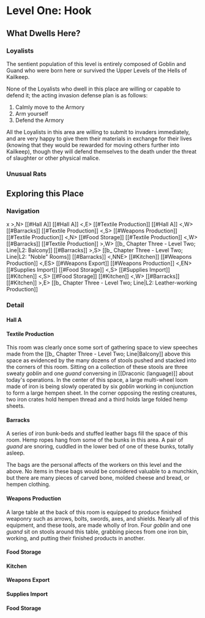 # Level One: Hook
## What Dwells Here?
### Loyalists
The sentient population of this level is entirely composed of Goblin and Guand who were born here or survived the Upper Levels of the Hells of Kailkeep.

None of the Loyalists who dwell in this place are willing or capable to defend it; the acting invasion defense plan is as follows:

1. Calmly move to the Armory
2. Arm yourself
3. Defend the Armory

All the Loyalists in this area are willing to submit to invaders immediately, and are very happy to give them their materials in exchange for their lives (knowing that they would be rewarded for moving others further into Kailkeep), though they will defend themselves to the death under the threat of slaughter or other physical malice.

### Unusual Rats
## Exploring this Place
### Navigation
x >,N> [[#Hall A]]
[[#Hall A]] <,E> [[#Textile Production]]
[[#Hall A]] <,W> [[#Barracks]]
[[#Textile Production]] <,S> [[#Weapons Production]]
[[#Textile Production]] <,N> [[#Food Storage]]
[[#Textile Production]] <,W> [[#Barracks]]
[[#Textile Production]] >,W> [[b_ Chapter Three - Level Two; Line|L2: Balcony]]
[[#Barracks]] >,S> [[b_ Chapter Three - Level Two; Line|L2: "Noble" Rooms]]
[[#Barracks]] <,NNE> [[#Kitchen]]
[[#Weapons Production]] <,ES> [[#Weapons Export]]
[[#Weapons Production]] <,EN> [[#Supplies Import]]
[[#Food Storage]] <,S> [[#Supplies Import]]
[[#Kitchen]] <,S> [[#Food Storage]]
[[#Kitchen]] <,W> [[#Barracks]]
[[#Kitchen]] >,E> [[b_ Chapter Three - Level Two; Line|L2: Leather-working Production]]

### Detail
#### Hall A
#### Textile Production
This room was clearly once some sort of gathering space to view speeches made from the [[b_ Chapter Three - Level Two; Line|Balcony]] above this space as evidenced by the many dozens of stools pushed and stacked into the corners of this room. Sitting on a collection of these stools are three sweaty *goblin* and one *guand* conversing in [[Draconic (language)]] about today's operations. In the center of this space, a large multi-wheel loom made of iron is being slowly operated by six *goblin* working in conjunction to form a large hempen sheet. In the corner opposing the resting creatures, two iron crates hold hempen thread and a third holds large folded hemp sheets.

#### Barracks
A series of iron bunk-beds and stuffed leather bags fill the space of this room. Hemp ropes hang from some of the bunks in this area. A pair of *guand* are snoring, cuddled in the lower bed of one of these bunks, totally asleep.

The bags are the personal affects of the workers on this level and the above. No items in these bags would be considered valuable to a munchkin, but there are many pieces of carved bone, molded cheese and bread, or hempen clothing.

#### Weapons Production
A large table at the back of this room is equipped to produce finished weaponry such as arrows, bolts, swords, axes, and shields. Nearly all of this equipment, and these tools, are made wholly of Iron. Four *goblin* and one *guand* sit on stools around this table, grabbing pieces from one iron bin, working, and putting their finished products in another.

#### Food Storage
#### Kitchen
#### Weapons Export
#### Supplies Import
#### Food Storage